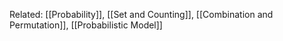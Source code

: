 
Related: [[Probability]], [[Set and Counting]], [[Combination and Permutation]], [[Probabilistic Model]]



